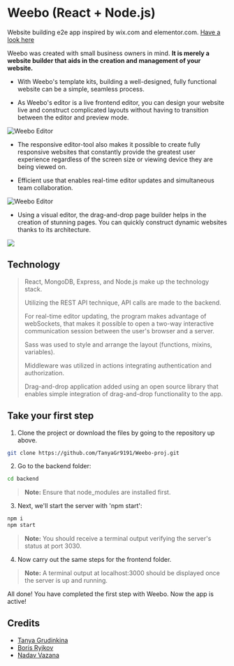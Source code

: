 # Weebo (React + Node.js)

Website building e2e app inspired by wix.com and elementor.com. [Have a look here](https://weebo-proj.onrender.com/)

Weebo was created with small business owners in mind. **It is merely a website builder that aids in the creation and management of your website.**

- With Weebo's template kits, building a well-designed, fully functional website can be a simple, seamless process.

- As Weebo's editor is a live frontend editor, you can design your website live and construct complicated layouts without having to transition between the editor and preview mode. 

![Weebo Editor](https://res.cloudinary.com/dxwlsxl5s/image/upload/v1670663658/tnwgurqnqp8qamdebvt3.jpg)

- The responsive editor-tool also makes it possible to create fully responsive websites that constantly provide the greatest user experience regardless of the screen size or viewing device they are being viewed on.

- Efficient use that enables real-time editor updates and simultaneous team collaboration.

![Weebo Editor](https://res.cloudinary.com/dxwlsxl5s/image/upload/v1670664324/aq1lzjazjcng81kj37af.jpg)

- Using a visual editor, the drag-and-drop page builder helps in the creation of stunning pages. You can quickly construct dynamic websites thanks to its architecture.

![](https://res.cloudinary.com/dxwlsxl5s/image/upload/v1670668357/bwn9ch0azaerjgof9nvs.jpg)

## Technology

>React, MongoDB, Express, and Node.js make up the technology stack. 
>
>Utilizing the REST API technique, API calls are made to the backend. 
>
>For real-time editor updating, the program makes advantage of webSockets, that makes it possible to open a two-way interactive communication session between the user's browser and a server.
>
>Sass was used to style and arrange the layout (functions, mixins, variables).
>
>Middleware was utilized in actions integrating authentication and authorization.
>
>Drag-and-drop application added using an open source library that enables simple integration of drag-and-drop functionality to the app.

## Take your first step

1. Clone the project or download the files by going to the repository up above.

```sh
git clone https://github.com/TanyaGr9191/Weebo-proj.git
```
2. Go to the backend folder:
```sh
cd backend
```

> **Note:** Ensure that node_modules are installed first.

3. Next, we'll start the server with 'npm start':
```sh
npm i
npm start
```
>**Note:** You should receive a terminal output verifying the server's status at port 3030.

4. Now carry out the same steps for the frontend folder.

> **Note:** A terminal output at localhost:3000 should be displayed once the server is up and running.

All done! You have completed the first step with Weebo. Now the app is active!

## Credits

- [Tanya Grudinkina](https://github.com/TanyaGr9191)
- [Boris Ryjkov](https://github.com/BorisRy)
- [Nadav Vazana](https://github.com/NadavVazana)
